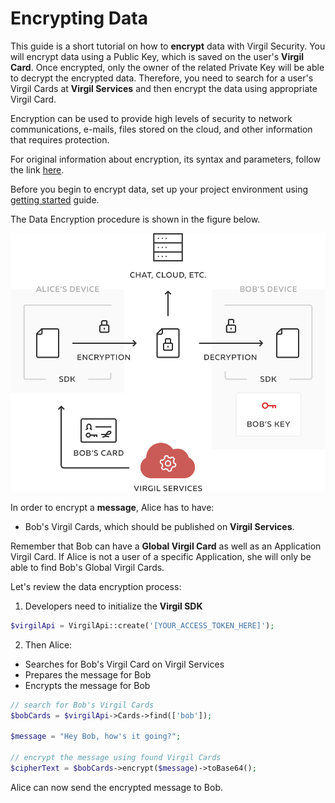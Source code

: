 # Encrypting Data

This guide is a short tutorial on how to **encrypt** data with Virgil Security. You will encrypt data using a Public Key, which is saved on the user's **Virgil Card**. Once encrypted, only the owner of the related Private Key will be able to decrypt the encrypted data. Therefore, you need to search for a user's Virgil Cards at **Virgil Services** and then encrypt the data using appropriate Virgil Card.

Encryption can be used to provide high levels of security to network communications, e-mails, files stored on the cloud, and other information that requires protection.

For original information about encryption, its syntax and parameters, follow the link [here](https://github.com/VirgilSecurity/virgil/blob/wiki/wiki/glossary.md#encryption).

Before you begin to encrypt data, set up your project environment using [getting started](/docs/guides/configuration/client-configuration.md) guide.

The Data Encryption procedure is shown in the figure below.

![Virgil Encryption Intro](/docs/img/Encryption_introduction.png "Data encryption")

In order to encrypt a **message**, Alice has to have:
 - Bob's Virgil Cards, which should be published on **Virgil Services**.

Remember that Bob can have a **Global Virgil Card** as well as an Application Virgil Card. If Alice is not a user of a specific Application, she will only be able to find Bob's Global Virgil Cards.

Let's review the data encryption process:

1. Developers need to initialize the **Virgil SDK**

```php
$virgilApi = VirgilApi::create('[YOUR_ACCESS_TOKEN_HERE]');
```

2. Then Alice:


  -  Searches for Bob's Virgil Card on Virgil Services
  -  Prepares the message for Bob
  -  Encrypts the message for Bob

```php
// search for Bob's Virgil Cards
$bobCards = $virgilApi->Cards->find(['bob']);

$message = "Hey Bob, how's it going?";

// encrypt the message using found Virgil Cards
$cipherText = $bobCards->encrypt($message)->toBase64();
```

Alice can now send the encrypted message to Bob.

